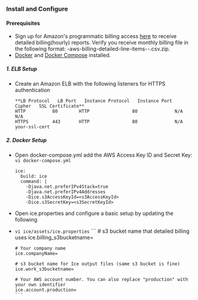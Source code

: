 
### Install and Configure

#### Prerequisites 

 - Sign up for Amazon's programmatic billing access [here](http://docs.aws.amazon.com/awsaccountbilling/latest/aboutv2/detailed-billing-reports.html) to receive detailed billing(hourly) reports. Verify you receive monthly billing file in the following format: <accountid>-aws-billing-detailed-line-items-<year>-<month>.csv.zip.
 - [Docker](https://docs.docker.com/installation/) and [Docker Compose](https://docs.docker.com/compose/install/) installed.

##### 1. ELB Setup

 - Create an Amazon ELB with the following listeners for HTTPS authentication
      ```
      **LB Protocol   LB Port   Instance Protocol   Instance Port   Cipher   SSL Certificate**
      HTTP          80        HTTP                80              N/A        N/A
      HTTPS         443       HTTP                80              N/A        your-ssl-cert
      ```
##### 2. Docker Setup

 - Open docker-compose.yml add the AWS Access Key ID and Secret Key: `vi docker-compose.yml`
      ```
      ice:
        build: ice
        command: |
          -Djava.net.preferIPv4Stack=true
          -Djava.net.preferIPv4Addresses
          -Dice.s3AccessKeyId=<s3AccessKeyId>
          -Dice.s3SecretKey=<s3SecretKeyId>
      ```
- Open ice.properties and configure a basic setup by updating the following 
- `vi ice/assets/ice.properties` 
      ```
      # s3 bucket name that detailed billing uses
      ice.billing_s3bucketname=
      
      # Your company name
      ice.companyName=
      
      # s3 bucket name for Ice output files (same s3 bucket is fine)
      ice.work_s3bucketname=
      
      # Your AWS account number. You can also replace "production" with your own identifier 
      ice.account.production=
      ```

